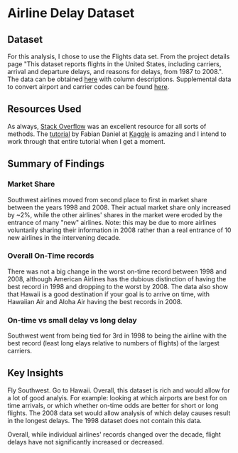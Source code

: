 # Airline Delay Dataset

## Dataset 

For this analysis, I chose to use the Flights data set. From the project details page "This dataset reports flights in the United States, including carriers, arrival and departure delays, and reasons for delays, from 1987 to 2008.". The data can be obtained [here](http://stat-computing.org/dataexpo/2009/the-data.html) with column descriptions. Supplemental data to convert airport and carrier codes can be found [here](http://stat-computing.org/dataexpo/2009/supplemental-data.html).

## Resources Used
As always, [Stack Overflow](https://stackoverflow.com/) was an excellent resource for all sorts of methods. The [tutorial](https://www.kaggle.com/fabiendaniel/predicting-flight-delays-tutorial/notebook) by Fabian Daniel at [Kaggle](https://www.kaggle.com/) is amazing and I intend to work through that entire tutorial when I get a moment.

## Summary of Findings

### Market Share
Southwest airlines moved from second place to first in market share between the years 1998 and 2008. Their actual market share only increased by ~2%, while the other airlines' shares in the market were eroded by the entrance of many "new" airlines. Note: this may be due to more airlines voluntarily sharing their information in 2008 rather than a real entrance of 10 new airlines in the intervening decade.

### Overall On-Time records
There was not a big change in the worst on-time record between 1998 and 2008, although American Airlines has the dubious distinction of having the best record in 1998 and dropping to the worst by 2008. The data also show that Hawaii is a good destination if your goal is to arrive on time, with Hawaiian Air and Aloha Air having the best records in 2008.

### On-time vs small delay vs long delay
Southwest went from being tied for 3rd in 1998 to being the airline with the best record (least long elays relative to numbers of flights) of the largest carriers.

## Key Insights

Fly Southwest. Go to Hawaii. Overall, this dataset is rich and would allow for a lot of good analyis. For example: looking at which airports are best for on time arrivals, or which whether on-time odds are better for short or long flights. The 2008 data set would allow analysis of which delay causes result in the longest delays. The 1998 dataset does not contain this data.

Overall, while individual airlines' records changed over the decade, flight delays have not significantly increased or decreased.
